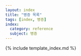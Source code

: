 ```yaml
---
layout: index
title: "병증 목록"
tags: [index, 병증]
index:
  category: reference
  subject: 병증
---
```



{% include template_index.md %}
